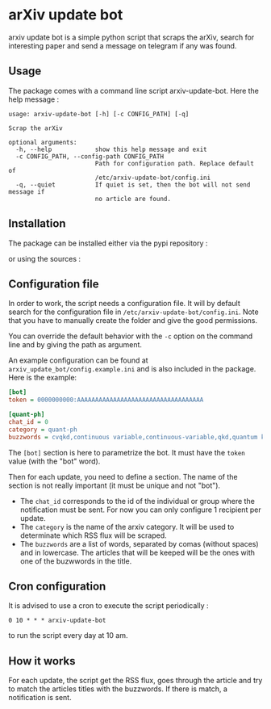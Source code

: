 # arXiv update bot

arxiv update bot is a simple python script that scraps the arXiv, search for interesting paper and send a message on telegram if any was found.

## Usage

The package comes with a command line script arxiv-update-bot. Here the help message :

```
usage: arxiv-update-bot [-h] [-c CONFIG_PATH] [-q]

Scrap the arXiv

optional arguments:
  -h, --help            show this help message and exit
  -c CONFIG_PATH, --config-path CONFIG_PATH
                        Path for configuration path. Replace default of
                        /etc/arxiv-update-bot/config.ini
  -q, --quiet           If quiet is set, then the bot will not send message if
                        no article are found.
```

## Installation

The package can be installed either via the pypi repository :

or using the sources :

## Configuration file

In order to work, the script needs a configuration file. It will by default search for the configuration file in `/etc/arxiv-update-bot/config.ini`. Note that you have to manually create the folder and give the good permissions.

You can override the default behavior with the `-c` option on the command line and by giving the path as argument.

An example configuration can be found at `arxiv_update_bot/config.example.ini` and is also included in the package. Here is the example:

```ini
[bot]
token = 0000000000:AAAAAAAAAAAAAAAAAAAAAAAAAAAAAAAAAAA

[quant-ph]
chat_id = 0
category = quant-ph
buzzwords = cvqkd,continuous variable,continuous-variable,qkd,quantum key distribution,rfsoc,fpga
```

The `[bot]` section is here to parametrize the bot. It must have the `token` value (with the "bot" word).

Then for each update, you need to define a section. The name of the section is not really important (it must be unique and not "bot"). 
* The `chat_id` corresponds to the id of the individual or group where the notification must be sent. For now you can only configure 1 recipient per update.
* The `category` is the name of the arxiv category. It will be used to determinate which RSS flux will be scraped.
* The `buzzwords` are a list of words, separated by comas (without spaces) and in lowercase. The articles that will be keeped will be the ones with one of the buzwwords in the title.

## Cron configuration

It is advised to use a cron to execute the script periodically :

```
0 10 * * * arxiv-update-bot
```
to run the script every day at 10 am.
## How it works

For each update, the script get the RSS flux, goes through the article and try to match the articles titles with the buzzwords. If there is match, a notification is sent.